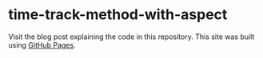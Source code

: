 # time-track-method-with-aspect

Visit the blog post explaining the code in this repository.
This site was built using [GitHub Pages](https://www.prkrdevblog.com/).
